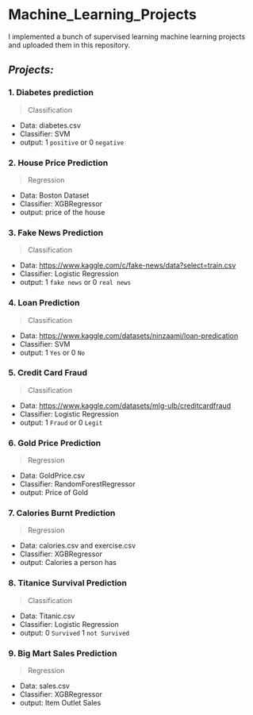 # Machine_Learning_Projects


I implemented a bunch of  supervised learning machine learning projects and uploaded them in this repository.

## *Projects:*
### 1. Diabetes prediction
> Classification
   - Data: diabetes.csv
   - Classifier: SVM
   - output: 1 `positive` or 0 `negative`

### 2. House Price Prediction
> Regression
   - Data: Boston Dataset
   - Classifier: XGBRegressor
   - output: price of the house

### 3. Fake News Prediction
> Classification
   - Data: https://www.kaggle.com/c/fake-news/data?select=train.csv
   - Classifier: Logistic Regression
   - output: 1 `fake news` or 0 `real news`
   
### 4. Loan Prediction
> Classification
   - Data: https://www.kaggle.com/datasets/ninzaami/loan-predication
   - Classifier: SVM
   - output: 1 `Yes` or 0 `No`  
   
### 5. Credit Card Fraud
> Classification
   - Data: https://www.kaggle.com/datasets/mlg-ulb/creditcardfraud
   - Classifier: Logistic Regression
   - output: 1 `Fraud` or 0 `Legit`
   
### 6. Gold Price Prediction
> Regression
   - Data: GoldPrice.csv
   - Classifier: RandomForestRegressor
   - output: Price of Gold 
   
### 7. Calories Burnt Prediction
> Regression
   - Data: calories.csv and exercise.csv
   - Classifier: XGBRegressor
   - output: Calories a person has
      
### 8. Titanice Survival Prediction
> Classification
   - Data: Titanic.csv
   - Classifier: Logistic Regression
   - output: 0 `Survived` 1 `not Survived`
   
### 9. Big Mart Sales Prediction
> Regression
   - Data: sales.csv
   - Classifier: XGBRegressor
   - output: Item Outlet Sales
